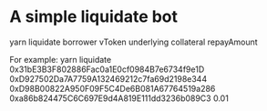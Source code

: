 # A simple liquidate bot
yarn liquidate borrower vToken underlying collateral repayAmount

For example:
yarn liquidate 0x31bE3B3F802886Fac0a1E0cf0984B7e6734f9e1D 0xD927502Da7A7759A132469212c7fa69d2198e344 0xD98B00822A950F09F5C4De6B081A67764519a286 0xa86b824475C6C697E9d4A819E111dd3236b089C3 0.01
